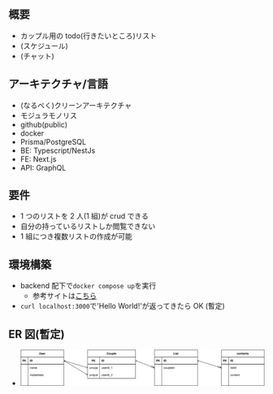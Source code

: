 ## 概要

- カップル用の todo(行きたいところ)リスト
- (スケジュール)
- (チャット)

## アーキテクチャ/言語

- (なるべく)クリーンアーキテクチャ
- モジュラモノリス
- github(public)
- docker
- Prisma/PostgreSQL
- BE: Typescript/NestJs
- FE: Next.js
- API: GraphQL

## 要件

- 1 つのリストを 2 人(1 組)が crud できる
- 自分の持っているリストしか閲覧できない
- 1 組につき複数リストの作成が可能

## 環境構築

- backend 配下で`docker compose up`を実行
  - 参考サイトは[こちら](https://zenn.dev/satton/articles/162735f93d5e6f)
- `curl localhost:3000`で'Hello World!'が返ってきたら OK (暫定)

## ER 図(暫定)

- ![](backend/db.drawio.svg)

